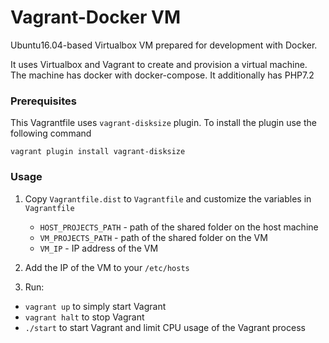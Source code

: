 # Vagrant-Docker VM #

Ubuntu16.04-based Virtualbox VM prepared for development
with Docker.

It uses Virtualbox and Vagrant to create and provision
a virtual machine. The machine has docker with docker-compose.
It additionally has PHP7.2

### Prerequisites ###

This Vagrantfile uses ``vagrant-disksize`` plugin. To install the plugin use the
following command

```
vagrant plugin install vagrant-disksize
```

### Usage ###

1. 
    Copy ```Vagrantfile.dist``` to ```Vagrantfile``` and customize the
    variables in ```Vagrantfile```
    
    * ```HOST_PROJECTS_PATH``` - path of the shared folder on the host machine
    * ```VM_PROJECTS_PATH``` - path of the shared folder on the VM
    * ```VM_IP``` - IP address of the VM

2. Add the IP of the VM to your ```/etc/hosts```

3. Run:
  * ```vagrant up``` to simply start Vagrant
  * ```vagrant halt``` to stop Vagrant
  * ```./start``` to start Vagrant and limit CPU usage of the Vagrant process


